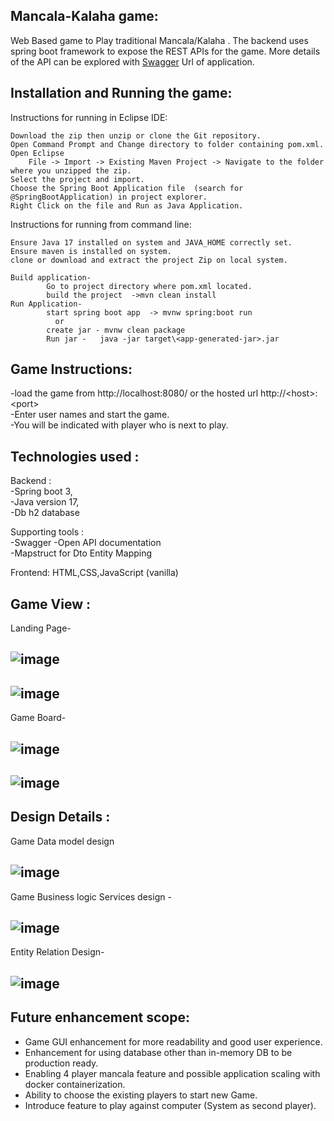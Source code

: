 Mancala-Kalaha game:
-

Web Based  game to Play traditional Mancala/Kalaha .
The backend uses spring boot framework to expose the REST APIs for the game.
More details of the API can be explored with [Swagger](http://localhost:8080/swagger-ui/index.html) Url of application. 


Installation and Running the game:
-

Instructions for running in Eclipse IDE:

	Download the zip then unzip or clone the Git repository.	 
	Open Command Prompt and Change directory to folder containing pom.xml.
	Open Eclipse
		File -> Import -> Existing Maven Project -> Navigate to the folder where you unzipped the zip.
	Select the project and import. 
	Choose the Spring Boot Application file  (search for @SpringBootApplication) in project explorer.
	Right Click on the file and Run as Java Application.

Instructions for running from command line:

	Ensure Java 17 installed on system and JAVA_HOME correctly set.
	Ensure maven is installed on system.
	clone or download and extract the project Zip on local system.
	
	Build application- 
            Go to project directory where pom.xml located.
            build the project  ->mvn clean install
    Run Application-
            start spring boot app  -> mvnw spring:boot run
              or
            create jar - mvnw clean package  
            Run jar -   java -jar target\<app-generated-jar>.jar



Game Instructions:
-
   -load the game from  http://localhost:8080/  or the hosted url http://\<host\>:\<port\> \
   -Enter user names and start the game. \
   -You will be indicated with player who is next to play. 
    

Technologies used : 
-
  Backend : \
             -Spring boot 3,\
             -Java version 17,\
             -Db h2 database
 
 Supporting tools :\
  -Swagger -Open API documentation            
  -Mapstruct for Dto Entity Mapping  
 
  Frontend: HTML,CSS,JavaScript (vanilla)

Game View :
-
Landing Page-

![image](info/landing-page-1.jpg)
-
![image](info/landing-page-2.jpg)
-

 
Game Board-

![image](info/GameView.jpg)
- 
![image](info/GameView1.jpg)
-

Design Details :
-
Game Data model design 

![image](info/DataModel.jpg)
-  
Game Business logic Services design -  

![image](info/BusinessLogicModel.jpg)
- 

Entity Relation Design-

![image](info/EntityRelation.jpg)
-

Future enhancement scope:
-

   -  Game GUI enhancement for more readability and good user experience.
   -  Enhancement for using database other than in-memory DB to be production ready.
   -  Enabling 4 player mancala feature and possible application scaling with docker containerization.
   -  Ability to choose the existing players to start new Game.
   -  Introduce feature to play against computer (System as second player).   


   

